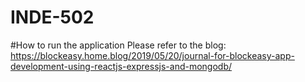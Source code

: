 # INDE-502

#How to run the application
Please refer to the blog: https://blockeasy.home.blog/2019/05/20/journal-for-blockeasy-app-development-using-reactjs-expressjs-and-mongodb/
